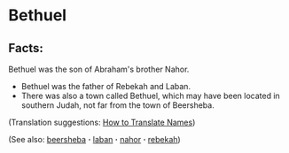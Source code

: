 # Bethuel #

## Facts: ##

Bethuel was the son of Abraham's brother Nahor.

* Bethuel was the father of Rebekah and Laban.
* There was also a town called Bethuel, which may have been located in southern Judah, not far from the town of Beersheba.

(Translation suggestions: [How to Translate Names](https://git.door43.org/Door43/en-ta-translate-vol1/src/master/content/translate_names.md))

(See also: [beersheba](../other/beersheba.md) **·** [laban](../other/laban.md) **·** [nahor](../other/nahor.md) **·** [rebekah](../other/rebekah.md))

